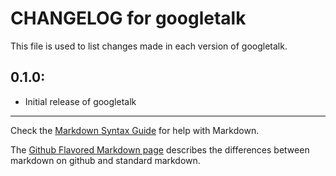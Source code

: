 # CHANGELOG for googletalk

This file is used to list changes made in each version of googletalk.

## 0.1.0:

* Initial release of googletalk

- - -
Check the [Markdown Syntax Guide](http://daringfireball.net/projects/markdown/syntax) for help with Markdown.

The [Github Flavored Markdown page](http://github.github.com/github-flavored-markdown/) describes the differences between markdown on github and standard markdown.

